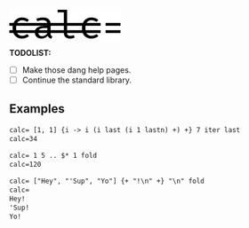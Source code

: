 ![calc= logo.](Logos/calc_Logo_GitHub.png)

**TODOLIST:**
 * [ ] Make those dang help pages.
 * [ ] Continue the standard library.

## Examples

```
calc= [1, 1] {i -> i (i last (i 1 lastn) +) +} 7 iter last
calc=34
```

```
calc= 1 5 .. $* 1 fold
calc=120
```

```
calc= ["Hey", "'Sup", "Yo"] {+ "!\n" +} "\n" fold
calc=
Hey!
'Sup!
Yo!
```